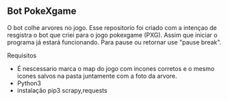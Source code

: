 <h2> Bot PokeXgame </h2>
O bot colhe arvores no jogo.
Esse repositorio foi criado com a intençao de resgistra o bot que criei para o jogo pokexgame (PXG).
Assim que iniciar o programa já estará funcionando. Para pause ou retornar use "pause break".

Requisitos
- É nescessario marca o map do jogo com incones corretos e o mesmo icones salvos na pasta juntamente com a foto da arvore.
- Python3
- instalação pip3 scrapy,requests
